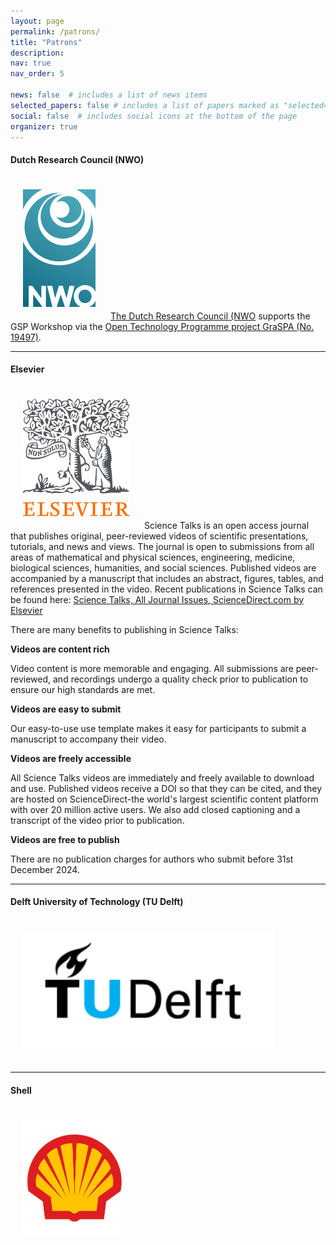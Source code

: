 ```yaml
---
layout: page
permalink: /patrons/
title: "Patrons"
description: 
nav: true
nav_order: 5

news: false  # includes a list of news items
selected_papers: false # includes a list of papers marked as "selected={true}"
social: false  # includes social icons at the bottom of the page
organizer: true
---
```


#### Dutch Research Council (NWO)
<a href="https://www.nwo.nl/"><img id = 'nwo_logo' class="img-fluid" src="/assets/img/logos/nwologo.png" style="margin: 20px 20px 20px 20px;"></a>
[The Dutch Research Council (NWO](https://www.nwo.nl/en) supports the GSP Workshop via the [Open Technology Programme project GraSPA (No. 19497)](https://www.nwo.nl/en/news/four-million-euro-six-technological-research-projects?utm_campaign=socialperformance&utm_content=ttw&utm_medium=newsletter&utm_source=tripolis&utm_term=calls).

---
#### Elsevier
<a href="https://www.sciencedirect.com/journal/science-talks"><img id = 'elsevier_logo' class="img-fluid" src="/assets/img/logos/elsevierlogo.png" style="margin: 20px 20px 20px 20px;"></a>
Science Talks is an open access journal that publishes original, peer-reviewed videos of scientific presentations, tutorials, and news and views. The journal is open to submissions from all areas of mathematical and physical sciences, engineering, medicine, biological sciences, humanities, and social sciences. Published videos are accompanied by a manuscript that includes an abstract, figures, tables, and references presented in the video. Recent publications in Science Talks can be found here: [Science Talks, All Journal Issues, ScienceDirect.com by Elsevier](https://www.sciencedirect.com/journal/science-talks/issues)

There are many benefits to publishing in Science Talks:

**Videos are content rich**

Video content is more memorable and engaging. All submissions are peer-reviewed, and recordings undergo a quality check prior to publication to ensure our high standards are met.

**Videos are easy to submit**

Our easy-to-use use template makes it easy for participants to submit a manuscript to accompany their video.

**Videos are freely accessible**

All Science Talks videos are immediately and freely available to download and use. Published videos receive a DOI so that they can be cited, and they are hosted on ScienceDirect-the world's largest scientific content platform with over 20 million active users. We also add closed captioning and a transcript of the video prior to publication.

**Videos are free to publish**

There are no publication charges for authors who submit before 31st December 2024.

---
#### Delft University of Technology (TU Delft)
<a href="https://www.tudelft.nl/en/"><img id = 'tudelft_logo' class="img-fluid" src="/assets/img/logos/tudelft.png" style="margin: 20px 20px 20px 20px;"></a>

---
#### Shell
<a href="https://www.shell.com/"><img id = 'shell_logo' class="img-fluid" src="/assets/img/logos/shell.png" style="margin: 20px 20px 20px 20px;"></a>
